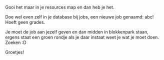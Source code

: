 Gooi het maar in je resources map en dan heb je het.

Doe wel even zelf in je database bij jobs, een nieuwe job genaamd: abc!
Hoeft geen grades.

Je moet de job aan jezelf geven en dan midden in blokkenpark staan, ergens staat een groen rondje als je daar instaat weet je wat je moet doen. Zoeken :D

Groetjes!
